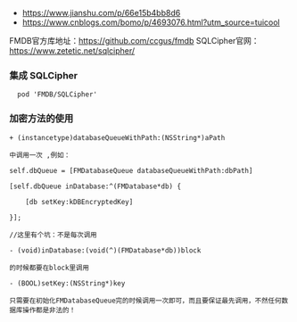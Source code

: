 
- https://www.jianshu.com/p/66e15b4bb8d6
- https://www.cnblogs.com/bomo/p/4693076.html?utm_source=tuicool

FMDB官方库地址：https://github.com/ccgus/fmdb
SQLCipher官网：https://www.zetetic.net/sqlcipher/


### 集成 SQLCipher

      pod 'FMDB/SQLCipher'


### 加密方法的使用


    + (instancetype)databaseQueueWithPath:(NSString*)aPath

    中调用一次 ,例如：

    self.dbQueue = [FMDatabaseQueue databaseQueueWithPath:dbPath]

    [self.dbQueue inDatabase:^(FMDatabase*db) {

        [db setKey:kDBEncryptedKey]

    }];

    //这里有个坑：不是每次调用

    - (void)inDatabase:(void(^)(FMDatabase*db))block

    的时候都要在block里调用

    - (BOOL)setKey:(NSString*)key

    只需要在初始化FMDatabaseQueue完的时候调用一次即可，而且要保证最先调用，不然任何数据库操作都是非法的！
